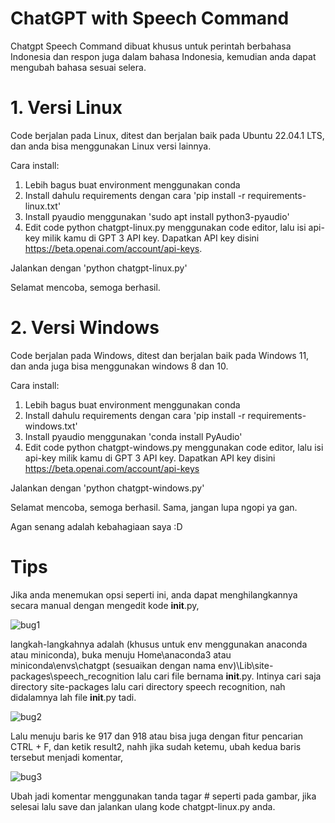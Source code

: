 # ChatGPT with Speech Command 

Chatgpt Speech Command dibuat khusus untuk perintah berbahasa Indonesia dan respon juga dalam bahasa Indonesia, kemudian anda dapat mengubah bahasa sesuai selera.

# 1. Versi Linux

Code berjalan pada Linux, ditest dan berjalan baik pada Ubuntu 22.04.1 LTS, dan anda bisa menggunakan Linux versi lainnya. 

Cara install:
1. Lebih bagus buat environment menggunakan conda
2. Install dahulu requirements dengan cara 'pip install -r requirements-linux.txt'
3. Install pyaudio menggunakan 'sudo apt install python3-pyaudio'
4. Edit code python chatgpt-linux.py menggunakan code editor, lalu isi api-key milik kamu di GPT 3 API key. Dapatkan API key disini https://beta.openai.com/account/api-keys.

Jalankan dengan 'python chatgpt-linux.py' 

Selamat mencoba, semoga berhasil. 

# 2. Versi Windows

Code berjalan pada Windows, ditest dan berjalan baik pada Windows 11, dan anda juga bisa menggunakan windows 8 dan 10. 

Cara install:
1. Lebih bagus buat environment menggunakan conda
2. Install dahulu requirements dengan cara 'pip install -r requirements-windows.txt'
3. Install pyaudio menggunakan 'conda install PyAudio'
4. Edit code python chatgpt-windows.py menggunakan code editor, lalu isi api-key milik kamu di GPT 3 API key. Dapatkan API key disini https://beta.openai.com/account/api-keys

Jalankan dengan 'python chatgpt-windows.py' 

Selamat mencoba, semoga berhasil. Sama, jangan lupa ngopi ya gan. 

Agan senang adalah kebahagiaan saya :D

# Tips
Jika anda menemukan opsi seperti ini, anda dapat menghilangkannya secara manual dengan mengedit kode __init__.py,

![bug1](https://user-images.githubusercontent.com/17795544/216879367-467d1aca-ac4b-4a82-ae14-0f489571d192.jpg)

langkah-langkahnya adalah (khusus untuk env menggunakan anaconda atau miniconda), buka menuju Home\anaconda3 atau miniconda\envs\chatgpt (sesuaikan dengan nama env)\Lib\site-packages\speech_recognition lalu cari file bernama __init__.py. Intinya cari saja directory site-packages lalu cari directory speech recognition, nah didalamnya lah file __init__.py tadi.

![bug2](https://user-images.githubusercontent.com/17795544/216879946-1e78c2ab-8365-43ab-b68d-2561d6bbf14f.jpg)

Lalu menuju baris ke 917 dan 918 atau bisa juga dengan fitur pencarian CTRL + F, dan ketik result2, nahh jika sudah ketemu, ubah kedua baris tersebut menjadi komentar,

![bug3](https://user-images.githubusercontent.com/17795544/216880356-779cab3b-4bfd-4163-867f-34f47d9ac22b.jpg)

Ubah jadi komentar menggunakan tanda tagar # seperti pada gambar, jika selesai lalu save dan jalankan ulang kode chatgpt-linux.py anda.
